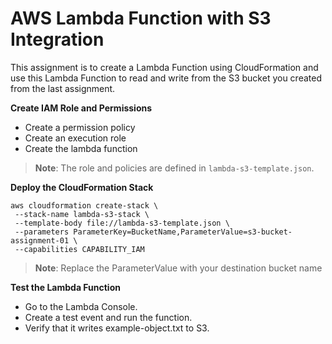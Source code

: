 # AWS Lambda Function with S3 Integration
This assignment is to create a Lambda Function using CloudFormation and use this Lambda Function to read and write from the S3 bucket you created from the last assignment.

**Create IAM Role and Permissions**

   - Create a permission policy
   - Create an execution role
   - Create the lambda function

> **Note**: The role and policies are defined in `lambda-s3-template.json`.

**Deploy the CloudFormation Stack**

   ```
   aws cloudformation create-stack \
    --stack-name lambda-s3-stack \
    --template-body file://lambda-s3-template.json \
    --parameters ParameterKey=BucketName,ParameterValue=s3-bucket-assignment-01 \
    --capabilities CAPABILITY_IAM
   ```

> **Note**: Replace the ParameterValue with your destination bucket name


**Test the Lambda Function**
- Go to the Lambda Console.
- Create a test event and run the function.
- Verify that it writes example-object.txt to S3.



